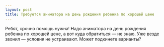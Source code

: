 ```yaml
---
layout: post 
title: Требуется аниматора на день рождения ребенка по хорошей цене 
--- 
```

Ребят, срочно помощь нужна! Надо аниматора на день рождения ребенка по хорошей цене, а вот куда обратиться — не знаю. Уже везде звонил — условия не устраивают. Может подкинете варианты?